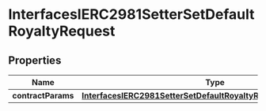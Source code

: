 

# InterfacesIERC2981SetterSetDefaultRoyaltyRequest


## Properties

| Name | Type | Description | Notes |
|------------ | ------------- | ------------- | -------------|
|**contractParams** | [**InterfacesIERC2981SetterSetDefaultRoyaltyRequestContractParams**](InterfacesIERC2981SetterSetDefaultRoyaltyRequestContractParams.md) |  |  |




